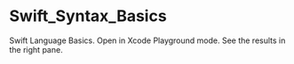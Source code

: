 # Swift_Syntax_Basics
Swift Language Basics. Open in Xcode Playground mode. See the results in the right pane.
